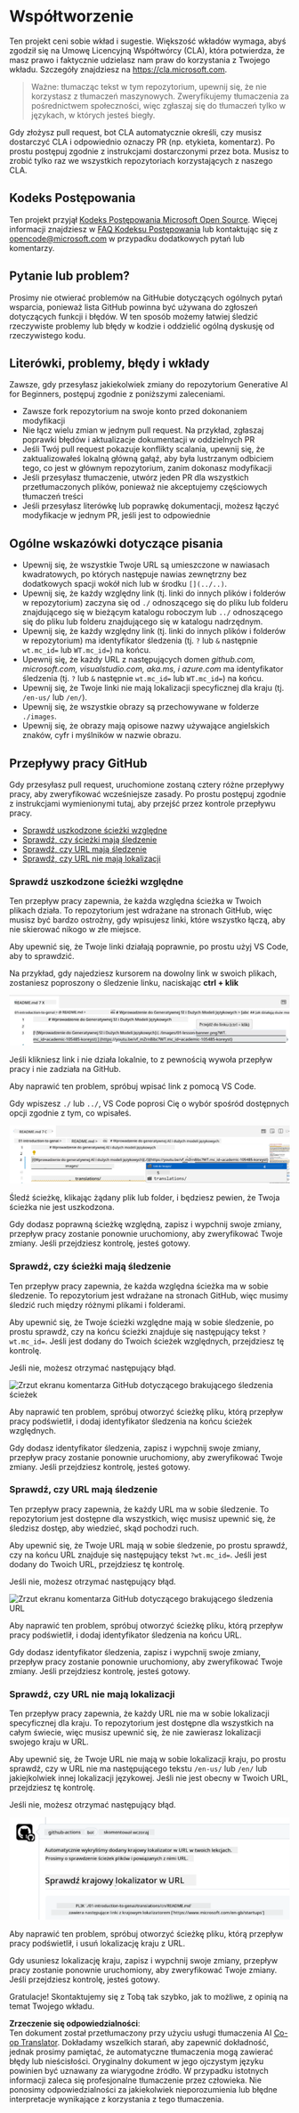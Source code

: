 <!--
CO_OP_TRANSLATOR_METADATA:
{
  "original_hash": "57c41f2af71001a2cff9d8eb797cb843",
  "translation_date": "2025-05-19T08:39:12+00:00",
  "source_file": "CONTRIBUTING.md",
  "language_code": "pl"
}
-->
# Współtworzenie

Ten projekt ceni sobie wkład i sugestie. Większość wkładów wymaga, abyś zgodził się na Umowę Licencyjną Współtwórcy (CLA), która potwierdza, że masz prawo i faktycznie udzielasz nam praw do korzystania z Twojego wkładu. Szczegóły znajdziesz na <https://cla.microsoft.com>.

> Ważne: tłumacząc tekst w tym repozytorium, upewnij się, że nie korzystasz z tłumaczeń maszynowych. Zweryfikujemy tłumaczenia za pośrednictwem społeczności, więc zgłaszaj się do tłumaczeń tylko w językach, w których jesteś biegły.

Gdy złożysz pull request, bot CLA automatycznie określi, czy musisz dostarczyć CLA i odpowiednio oznaczy PR (np. etykieta, komentarz). Po prostu postępuj zgodnie z instrukcjami dostarczonymi przez bota. Musisz to zrobić tylko raz we wszystkich repozytoriach korzystających z naszego CLA.

## Kodeks Postępowania

Ten projekt przyjął [Kodeks Postępowania Microsoft Open Source](https://opensource.microsoft.com/codeofconduct/?WT.mc_id=academic-105485-koreyst).
Więcej informacji znajdziesz w [FAQ Kodeksu Postępowania](https://opensource.microsoft.com/codeofconduct/faq/?WT.mc_id=academic-105485-koreyst) lub kontaktując się z [opencode@microsoft.com](mailto:opencode@microsoft.com) w przypadku dodatkowych pytań lub komentarzy.

## Pytanie lub problem?

Prosimy nie otwierać problemów na GitHubie dotyczących ogólnych pytań wsparcia, ponieważ lista GitHub powinna być używana do zgłoszeń dotyczących funkcji i błędów. W ten sposób możemy łatwiej śledzić rzeczywiste problemy lub błędy w kodzie i oddzielić ogólną dyskusję od rzeczywistego kodu.

## Literówki, problemy, błędy i wkłady

Zawsze, gdy przesyłasz jakiekolwiek zmiany do repozytorium Generative AI for Beginners, postępuj zgodnie z poniższymi zaleceniami.

* Zawsze fork repozytorium na swoje konto przed dokonaniem modyfikacji
* Nie łącz wielu zmian w jednym pull request. Na przykład, zgłaszaj poprawki błędów i aktualizacje dokumentacji w oddzielnych PR
* Jeśli Twój pull request pokazuje konflikty scalania, upewnij się, że zaktualizowałeś lokalną główną gałąź, aby była lustrzanym odbiciem tego, co jest w głównym repozytorium, zanim dokonasz modyfikacji
* Jeśli przesyłasz tłumaczenie, utwórz jeden PR dla wszystkich przetłumaczonych plików, ponieważ nie akceptujemy częściowych tłumaczeń treści
* Jeśli przesyłasz literówkę lub poprawkę dokumentacji, możesz łączyć modyfikacje w jednym PR, jeśli jest to odpowiednie

## Ogólne wskazówki dotyczące pisania

- Upewnij się, że wszystkie Twoje URL są umieszczone w nawiasach kwadratowych, po których następuje nawias zewnętrzny bez dodatkowych spacji wokół nich lub w środku `[](../..)`.
- Upewnij się, że każdy względny link (tj. linki do innych plików i folderów w repozytorium) zaczyna się od `./` odnoszącego się do pliku lub folderu znajdującego się w bieżącym katalogu roboczym lub `../` odnoszącego się do pliku lub folderu znajdującego się w katalogu nadrzędnym.
- Upewnij się, że każdy względny link (tj. linki do innych plików i folderów w repozytorium) ma identyfikator śledzenia (tj. `?` lub `&` następnie `wt.mc_id=` lub `WT.mc_id=`) na końcu.
- Upewnij się, że każdy URL z następujących domen _github.com, microsoft.com, visualstudio.com, aka.ms, i azure.com_ ma identyfikator śledzenia (tj. `?` lub `&` następnie `wt.mc_id=` lub `WT.mc_id=`) na końcu.
- Upewnij się, że Twoje linki nie mają lokalizacji specyficznej dla kraju (tj. `/en-us/` lub `/en/`).
- Upewnij się, że wszystkie obrazy są przechowywane w folderze `./images`.
- Upewnij się, że obrazy mają opisowe nazwy używające angielskich znaków, cyfr i myślników w nazwie obrazu.

## Przepływy pracy GitHub

Gdy przesyłasz pull request, uruchomione zostaną cztery różne przepływy pracy, aby zweryfikować wcześniejsze zasady.
Po prostu postępuj zgodnie z instrukcjami wymienionymi tutaj, aby przejść przez kontrole przepływu pracy.

- [Sprawdź uszkodzone ścieżki względne](../..)
- [Sprawdź, czy ścieżki mają śledzenie](../..)
- [Sprawdź, czy URL mają śledzenie](../..)
- [Sprawdź, czy URL nie mają lokalizacji](../..)

### Sprawdź uszkodzone ścieżki względne

Ten przepływ pracy zapewnia, że każda względna ścieżka w Twoich plikach działa.
To repozytorium jest wdrażane na stronach GitHub, więc musisz być bardzo ostrożny, gdy wpisujesz linki, które wszystko łączą, aby nie skierować nikogo w złe miejsce.

Aby upewnić się, że Twoje linki działają poprawnie, po prostu użyj VS Code, aby to sprawdzić.

Na przykład, gdy najedziesz kursorem na dowolny link w swoich plikach, zostaniesz poproszony o śledzenie linku, naciskając **ctrl + klik**

![Zrzut ekranu śledzenia linków w VS Code](../../translated_images/vscode-follow-link.f8e8fd9192241d8163db78371e22a7a4e032a1ca9219696d7eb3eb103d1b7544.pl.png)

Jeśli klikniesz link i nie działa lokalnie, to z pewnością wywoła przepływ pracy i nie zadziała na GitHub.

Aby naprawić ten problem, spróbuj wpisać link z pomocą VS Code.

Gdy wpiszesz `./` lub `../`, VS Code poprosi Cię o wybór spośród dostępnych opcji zgodnie z tym, co wpisałeś.

![Zrzut ekranu wyboru ścieżki względnej w VS Code](../../translated_images/vscode-select-relative-path.b2cf754af764c28401e8098dbd372d00e8d2ac89c6b75e59f1450f99cb6a4ede.pl.png)

Śledź ścieżkę, klikając żądany plik lub folder, i będziesz pewien, że Twoja ścieżka nie jest uszkodzona.

Gdy dodasz poprawną ścieżkę względną, zapisz i wypchnij swoje zmiany, przepływ pracy zostanie ponownie uruchomiony, aby zweryfikować Twoje zmiany.
Jeśli przejdziesz kontrolę, jesteś gotowy.

### Sprawdź, czy ścieżki mają śledzenie

Ten przepływ pracy zapewnia, że każda względna ścieżka ma w sobie śledzenie.
To repozytorium jest wdrażane na stronach GitHub, więc musimy śledzić ruch między różnymi plikami i folderami.

Aby upewnić się, że Twoje ścieżki względne mają w sobie śledzenie, po prostu sprawdź, czy na końcu ścieżki znajduje się następujący tekst `?wt.mc_id=`.
Jeśli jest dodany do Twoich ścieżek względnych, przejdziesz tę kontrolę.

Jeśli nie, możesz otrzymać następujący błąd.

![Zrzut ekranu komentarza GitHub dotyczącego brakującego śledzenia ścieżek](../../translated_images/github-check-paths-missing-tracking-comment.1442630ba6e07efa327f46d27447178ae1c6d3b9960023dee1a69dd50f8a3653.pl.png)

Aby naprawić ten problem, spróbuj otworzyć ścieżkę pliku, którą przepływ pracy podświetlił, i dodaj identyfikator śledzenia na końcu ścieżek względnych.

Gdy dodasz identyfikator śledzenia, zapisz i wypchnij swoje zmiany, przepływ pracy zostanie ponownie uruchomiony, aby zweryfikować Twoje zmiany.
Jeśli przejdziesz kontrolę, jesteś gotowy.

### Sprawdź, czy URL mają śledzenie

Ten przepływ pracy zapewnia, że każdy URL ma w sobie śledzenie.
To repozytorium jest dostępne dla wszystkich, więc musisz upewnić się, że śledzisz dostęp, aby wiedzieć, skąd pochodzi ruch.

Aby upewnić się, że Twoje URL mają w sobie śledzenie, po prostu sprawdź, czy na końcu URL znajduje się następujący tekst `?wt.mc_id=`.
Jeśli jest dodany do Twoich URL, przejdziesz tę kontrolę.

Jeśli nie, możesz otrzymać następujący błąd.

![Zrzut ekranu komentarza GitHub dotyczącego brakującego śledzenia URL](../../translated_images/github-check-urls-missing-tracking-comment.acd262e537606c01187cb5f4d248176839b5f512342ff9b6c367509ec285eebc.pl.png)

Aby naprawić ten problem, spróbuj otworzyć ścieżkę pliku, którą przepływ pracy podświetlił, i dodaj identyfikator śledzenia na końcu URL.

Gdy dodasz identyfikator śledzenia, zapisz i wypchnij swoje zmiany, przepływ pracy zostanie ponownie uruchomiony, aby zweryfikować Twoje zmiany.
Jeśli przejdziesz kontrolę, jesteś gotowy.

### Sprawdź, czy URL nie mają lokalizacji

Ten przepływ pracy zapewnia, że każdy URL nie ma w sobie lokalizacji specyficznej dla kraju.
To repozytorium jest dostępne dla wszystkich na całym świecie, więc musisz upewnić się, że nie zawierasz lokalizacji swojego kraju w URL.

Aby upewnić się, że Twoje URL nie mają w sobie lokalizacji kraju, po prostu sprawdź, czy w URL nie ma następującego tekstu `/en-us/` lub `/en/` lub jakiejkolwiek innej lokalizacji językowej.
Jeśli nie jest obecny w Twoich URL, przejdziesz tę kontrolę.

Jeśli nie, możesz otrzymać następujący błąd.

![Zrzut ekranu komentarza GitHub dotyczącego dodanej lokalizacji kraju do URL](../../translated_images/github-check-country-locale-comment.15ae33688215cfe678e813c4dc0bf40d5d9341ee36dc95d6cc0684fa9a204224.pl.png)

Aby naprawić ten problem, spróbuj otworzyć ścieżkę pliku, którą przepływ pracy podświetlił, i usuń lokalizację kraju z URL.

Gdy usuniesz lokalizację kraju, zapisz i wypchnij swoje zmiany, przepływ pracy zostanie ponownie uruchomiony, aby zweryfikować Twoje zmiany.
Jeśli przejdziesz kontrolę, jesteś gotowy.

Gratulacje! Skontaktujemy się z Tobą tak szybko, jak to możliwe, z opinią na temat Twojego wkładu.

**Zrzeczenie się odpowiedzialności**:  
Ten dokument został przetłumaczony przy użyciu usługi tłumaczenia AI [Co-op Translator](https://github.com/Azure/co-op-translator). Dokładamy wszelkich starań, aby zapewnić dokładność, jednak prosimy pamiętać, że automatyczne tłumaczenia mogą zawierać błędy lub nieścisłości. Oryginalny dokument w jego ojczystym języku powinien być uznawany za wiarygodne źródło. W przypadku istotnych informacji zaleca się profesjonalne tłumaczenie przez człowieka. Nie ponosimy odpowiedzialności za jakiekolwiek nieporozumienia lub błędne interpretacje wynikające z korzystania z tego tłumaczenia.